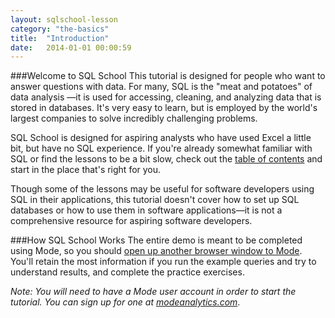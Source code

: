 ```yaml
---
layout: sqlschool-lesson
category: "the-basics"
title:  "Introduction"
date:   2014-01-01 00:00:59
---
```

###Welcome to SQL School
This tutorial is designed for people who want to answer questions with data. For many, SQL is the "meat and potatoes" of data analysis &mdash;it is used for accessing, cleaning, and analyzing data that is stored in databases. It's very easy to learn, but is employed by the world's largest companies to solve incredibly challenging problems.

SQL School is designed for aspiring analysts who have used Excel a little bit, but have no SQL experience. If you're already somewhat familiar with SQL or find the lessons to be a bit slow, check out the [table of contents](/toc.html) and start in the place that's right for you.

Though some of the lessons may be useful for software developers using SQL in their applications, this tutorial doesn't cover how to set up SQL databases or how to use them in software applications&mdash;it is not a comprehensive resource for aspiring software developers.

###How SQL School Works
The entire demo is meant to be completed using Mode, so you should <a href="https://modeanalytics.com" target="_blank">open up another browser window to Mode</a>. You'll retain the most information if you run the example queries and try to understand results, and complete the practice exercises.

*Note: You will need to have a Mode user account in order to start the tutorial. You can sign up for one at [modeanalytics.com](http://modeanalytics.com)*.

<!-- leave this out for now
###Other Ways to Learn

If you'd prefer something more lengthy and in-depth, you can check out some of these programs:

* [General Assembly](https://generalassemb.ly/education/data-analysis-moving-from-excel-to-sql "General Assembly")
* [Udacity](https://www.udacity.com/course/ud359 "Udacity")

If you got here looking for help on how to use Mode, try our [help site](http://help.modeanalytics.com) or jump directly to one of these lessons

* [Write a query](http://help.modeanalytics.com/getting-started/write-a-query.html "Write a query")
* [Get data](http://help.modeanalytics.com/getting-started/get-data.html "Get data")
* [SQL syntax guide](http://help.modeanalytics.com/technical-documentation/sql-syntax-guide.html "SQL syntax guide")
-->